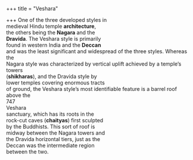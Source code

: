 +++
title = "Veshara"

+++
One of the three developed styles in  
medieval Hindu temple **architecture**,  
the others being the **Nagara** and the  
**Dravida**. The Veshara style is primarily  
found in western India and the **Deccan**  
and was the least significant and widespread of the three styles. Whereas the  
Nagara style was characterized by vertical uplift achieved by a temple’s towers  
(**shikharas**), and the Dravida style by  
lower temples covering enormous tracts  
of ground, the Veshara style’s most identifiable feature is a barrel roof above the  
747  
Veshara  
sanctuary, which has its roots in the  
rock-cut caves (**chaityas**) first sculpted  
by the Buddhists. This sort of roof is  
midway between the Nagara towers and  
the Dravida horizontal tiers, just as the  
Deccan was the intermediate region  
between the two.